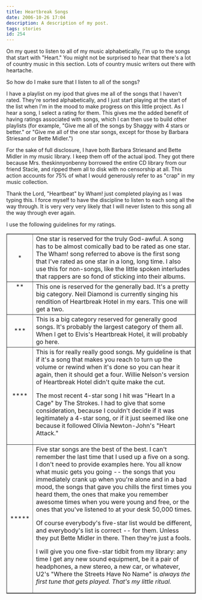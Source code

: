 ```yaml
---
title: Heartbreak Songs
date: 2006-10-26 17:04
description: A description of my post.
tags: stories
id: 254
---
```

On my quest to listen to all of my music alphabetically, I'm up to the songs that start with "Heart."  You might not be surprised to hear that there's a lot of country music in this section.  Lots of country music writers out there with heartache.

So how do I make sure that I listen to all of the songs?

I have a playlist on my ipod that gives me all of the songs that I haven't rated.  They're sorted alphabetically, and I just start playing at the start of the list when I'm in the mood to make progress on this little project.  As I hear a song, I select a rating for them.  This gives me the added benefit of having ratings associated with songs, which I can then use to build other playlists (for example, "Give me all of the songs by Shaggy with 4 stars or better."  or "Give me all of the one star songs, except for those by Barbara Striesand or Bette Midler.")

For the sake of full disclosure, I have both Barbara Striesand and Bette Midler in my music library.  I keep them off of the actual ipod.  They got there because Mrs. theskinnyonbenny borrowed the entire CD library from our friend Stacie, and ripped them all to disk with no censorship at all.  This action accounts for 75% of what I would generously refer to as "crap" in my music collection.

Thank the Lord, "Heartbeat" by Wham! just completed playing as I was typing this.  I force myself to have the discipline to listen to each song all the way through.  It is very very very likely that I will never listen to this song all the way through ever again.

I use the following guidelines for my ratings.


<table align="center" border="1">

<tr>
	<td align="center">*</td>
	<td>One star is reserved for the truly God-awful.  A song has to be almost comically bad to be rated as one star.  The Wham! song referred to above is the first song that I've rated as one star in a long, long time.  I also use this for non-songs, like the little spoken interludes that rappers are so fond of sticking into their albums.</td>
</tr>

<tr>
	<td align="center" valign="top">**</td>
	<td>This one is reserved for the generally bad.  It's a pretty big category.  Neil Diamond is currently singing his rendition of Heartbreak Hotel in my ears.  This one will get a two.</td>
</tr>

<tr>
	<td align="center">***</td>
	<td>This is a big category reserved for generally good songs.  It's probably the largest category of them all.  When I get to Elvis's Heartbreak Hotel, it will probably go here.</td>
</tr>

<tr>
	<td align="center">****</td>
	<td>This is for really really good songs.  My guideline is that if it's a song that makes you reach to turn up the volume or rewind when it's done so you can hear it again, then it should get a four.  Willie Nelson's version of Heartbreak Hotel didn't quite make the cut.
	
The most recent 4-star song I hit was "Heart In a Cage" by The Strokes.  I had to give that some consideration, because I couldn't decide if it was legitimately a 4-star song, or if it just seemed like one because it followed Olivia Newton-John's "Heart Attack."</td>
</tr>

<tr>
	<td align="center">*****</td>
	<td>Five star songs are the best of the best.  I can't remember the last time that I used up a five on a song.  I don't need to provide examples here.  You all know what music gets you going -- the songs that you immediately crank up when you're alone and in a bad mood, the songs that gave you chills the first times you heard them, the ones that make you remember awesome times when you were young and free, or the ones that you've listened to at your desk 50,000 times.  
	
Of course everybody's five-star list would be different, and everybody's list is correct -- for them.  Unless they put Bette Midler in there.  Then they're just a fools.
	
I will give you one five-star tidbit from my library:  any time I get any new sound equipment, be it a pair of headphones, a new stereo, a new car, or whatever, U2's "Where the Streets Have No Name" is <i>always</a> the first tune that gets played.  That's my little ritual.</td>
</tr>
</table>

